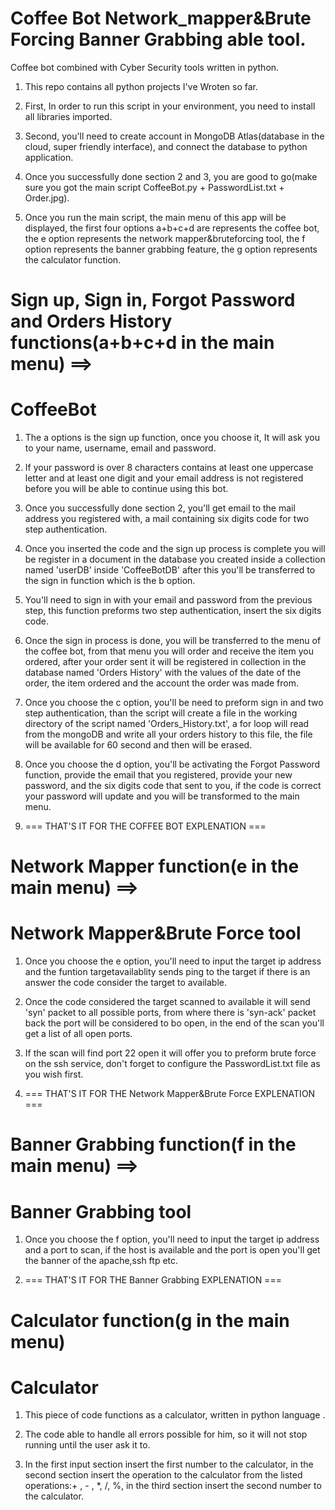 # Coffee Bot Network_mapper&Brute Forcing Banner Grabbing able tool.
Coffee bot combined with Cyber Security tools written in python.
1. This repo contains all python projects I've Wroten so far.

2. First, In order to run this script in your environment, you need to install all libraries imported.

3. Second, you'll need to create account in MongoDB Atlas(database in the cloud, super friendly interface), and connect the database to python application.

4. Once you successfully done section 2 and 3, you are good to go(make sure you got the main script CoffeeBot.py + PasswordList.txt + Order.jpg).

5. Once you run the main script, the main menu of this app will be displayed, the first four options a+b+c+d are represents the coffee bot, the e option represents the network mapper&bruteforcing tool, the f option represents the banner grabbing feature, the g option represents the calculator function.

# Sign up, Sign in, Forgot Password and Orders History functions(a+b+c+d in the main menu) ==>
# CoffeeBot
1. The a options is the sign up function, once you choose it, It will ask you to your name, username, email and password.

2. If your password is over 8 characters contains at least one uppercase letter and at least one digit and your email address is not registered before you will be able to continue using this bot.

3. Once you successfully done section 2, you'll get email to the mail address you registered with, a mail containing six digits code for two step authentication.

4. Once you inserted the code and the sign up process is complete you will be register in a document in the database you created inside a collection named 'userDB' inside 'CoffeeBotDB' after this you'll be transferred to the sign in function which is the b option.

5. You'll need to sign in with your email and password from the previous step, this function preforms two step authentication, insert the six digits code.

6. Once the sign in process is done, you will be transferred to the menu of the coffee bot, from that menu you will order and receive the item you ordered, after your order sent it will be registered in collection in the database named 'Orders History' with the values of the date of the order, the item ordered and the account the order was made from.

7. Once you choose the c option, you'll be need to preform sign in and two step authentication, than the script will create a file in the working directory of the script named 'Orders_History.txt', a for loop will read from the mongoDB and write all your orders history to this file, the file will be available for 60 second and then will be erased.

8. Once you choose the d option, you'll be activating the Forgot Password function, provide the email that you registered, provide your new password, and the six digits code that sent to you, if the code is correct your password will update and you will be transformed to the main menu.

9. === THAT'S IT FOR THE COFFEE BOT EXPLENATION ===

# Network Mapper function(e in the main menu) ==>
# Network Mapper&Brute Force tool
1. Once you choose the e option, you'll need to input the target ip address and the funtion targetavailablity sends ping to the target if there is an answer the code consider the target to available.

2. Once the code considered the target scanned to available it will send 'syn' packet to all possible ports, from where there is 'syn-ack' packet back the port will be considered to bo open, in the end of the scan you'll get a list of all open ports.

3. If the scan will find port 22 open it will offer you to preform brute force on the ssh service, don't forget to configure the PasswordList.txt file as you wish first.

4. === THAT'S IT FOR THE Network Mapper&Brute Force EXPLENATION ===

# Banner Grabbing function(f in the main menu) ==>
# Banner Grabbing tool
1. Once you choose the f option, you'll need to input the target ip address and a port to scan, if the host is available and the port is open you'll get the banner of the apache,ssh ftp
etc.

2. === THAT'S IT FOR THE Banner Grabbing EXPLENATION ===

# Calculator function(g in the main menu)
# Calculator

1. This piece of code functions as a calculator, written in python language .

2. The code able to handle all errors possible for him, so it will not stop running until the user ask it to.

3. In the first input section insert the first number to the calculator, in the second section insert the operation to the calculator from the listed operations:+ , - , *, /, %, in the third section insert the second number to the calculator.
